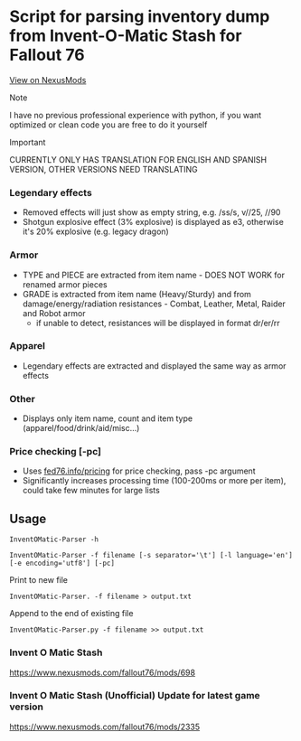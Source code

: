 # Script for parsing inventory dump from Invent-O-Matic Stash for Fallout 76

[View on NexusMods](https://www.nexusmods.com/fallout76/mods/2285)

> [!NOTE]
> I have no previous professional experience with python, if you want optimized or clean code you are free to do it yourself

> [!IMPORTANT]
> CURRENTLY ONLY HAS TRANSLATION FOR ENGLISH AND SPANISH VERSION, OTHER VERSIONS NEED TRANSLATING 

### Legendary effects
- Removed effects will just show as empty string, e.g. /ss/s, v//25, //90
- Shotgun explosive effect (3% explosive) is displayed as e3, otherwise it's 20% explosive (e.g. legacy dragon)

### Armor
- TYPE and PIECE are extracted from item name - DOES NOT WORK for renamed armor pieces
- GRADE is extracted from item name (Heavy/Sturdy) and from damage/energy/radiation resistances - Combat, Leather, Metal, Raider and Robot armor
  - if unable to detect, resistances will be displayed in format dr/er/rr

### Apparel
- Legendary effects are extracted and displayed the same way as armor effects

### Other
- Displays only item name, count and item type (apparel/food/drink/aid/misc...)

### Price checking [-pc]
- Uses [fed76.info/pricing](https://fed76.info/pricing) for price checking, pass -pc argument
- Significantly increases processing time (100-200ms or more per item), could take few minutes for large lists


## Usage
```
InventOMatic-Parser -h

InventOMatic-Parser -f filename [-s separator='\t'] [-l language='en'] [-e encoding='utf8'] [-pc]
```

Print to new file
```
InventOMatic-Parser. -f filename > output.txt
```

Append to the end of existing file
```
InventOMatic-Parser.py -f filename >> output.txt
```

### Invent O Matic Stash
https://www.nexusmods.com/fallout76/mods/698


### Invent O Matic Stash (Unofficial) Update for latest game version
https://www.nexusmods.com/fallout76/mods/2335
